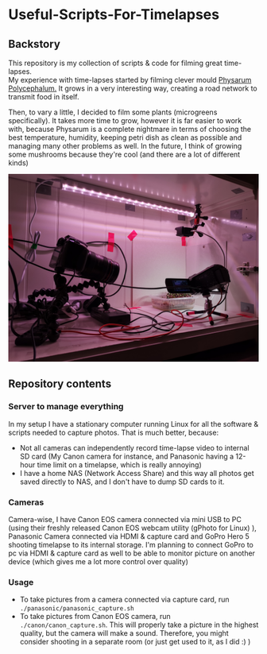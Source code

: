 # Useful-Scripts-For-Timelapses

## Backstory
This repository is my collection of scripts & code for filming great time-lapses.  
My experience with time-lapses started by filming clever mould [Physarum Polycephalum.](https://en.wikipedia.org/wiki/Physarum_polycephalum#:~:text=Physarum%20polycephalum%2C%20an%20acellular%20slime,forms%20and%20broad%20geographic%20distribution.&text=polycephalum%20is%20used%20as%20a,compatibility%2C%20and%20the%20cell%20cycle.)
It grows in a very interesting way, creating a road network to transmit food in itself.


Then, to vary a little, I decided to film some plants (microgreens specifically). It takes more time to grow, however it is far easier to work with, because Physarum is a complete nightmare in terms of choosing the best temperature, humidity, keeping petri dish as clean as possible and managing many other problems as well.
In the future, I think of growing some mushrooms because they're cool (and there are a lot of different kinds)

![](readme_images/1.jpg)

## Repository contents
### Server to manage everything
In my setup I have a stationary computer running Linux for all the software & scripts needed to capture photos. That is much better, because:  
* Not all cameras can independently record time-lapse video to internal SD card (My Canon camera for instance, and Panasonic having a 12-hour time limit on a timelapse, which is really annoying)  
* I have a home NAS (Network Access Share) and this way all photos get saved directly to NAS, and I don't have to dump SD cards to it.

### Cameras
Camera-wise, I have Canon EOS camera connected via mini USB to PC (using their freshly released Canon EOS webcam utility (gPhoto for Linux) ), Panasonic Camera connected via HDMI & capture card and GoPro Hero 5 shooting timelapse to its internal storage. I'm planning to connect GoPro to pc via HDMI & capture card as well to be able to monitor picture on another device (which gives me a lot more control over quality)

### Usage
* To take pictures from a camera connected via capture card, run `./panasonic/panasonic_capture.sh`  
* To take pictures from Canon EOS camera, run `./canon/canon_capture.sh`. This will properly take a picture in the highest quality, but the camera will make a sound. Therefore, you might consider shooting in a separate room (or just get used to it, as I did :) )

